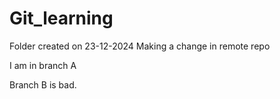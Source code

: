# Git_learning
 Folder created on 23-12-2024
 Making a change in remote repo
 
 I am in branch A
 
 Branch B is bad.